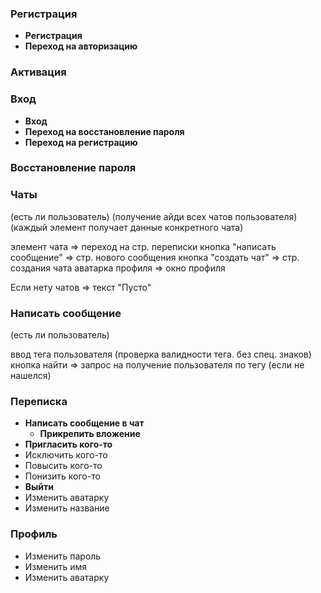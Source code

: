 ### Регистрация
- **Регистрация**
- **Переход на авторизацию**
### Активация
### Вход
- **Вход**
- **Переход на восстановление пароля**
- **Переход на регистрацию**
### Восстановление пароля
### Чаты
(есть ли пользователь)
(получение айди всех чатов пользователя)
(каждый элемент получает данные конкретного чата)

элемент чата => переход на стр. переписки
кнопка "написать сообщение" => стр. нового сообщения
кнопка "создать чат" => стр. создания чата
аватарка профиля => окно профиля

Если нету чатов => текст "Пусто"

### Написать сообщение
(есть ли пользователь)

ввод тега пользователя
(проверка валидности тега. без спец. знаков)
кнопка найти => запрос на получение пользователя по тегу
(если не нашелся)

### Переписка
- **Написать сообщение в чат**
	- **Прикрепить вложение**
- **Пригласить кого-то**
- Исключить кого-то
- Повысить кого-то
- Понизить кого-то
- **Выйти**
- Изменить аватарку
- Изменить название
### Профиль 
- Изменить пароль
- Изменить имя
- Изменить аватарку